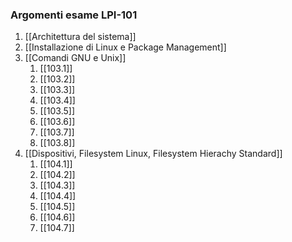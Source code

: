
### Argomenti esame LPI-101

1. [[Architettura del sistema]]
2. [[Installazione di Linux e Package Management]]
3. [[Comandi GNU e Unix]]
	1. [[103.1]]
	2. [[103.2]]
	3. [[103.3]]
	4. [[103.4]]
	5. [[103.5]]
	6. [[103.6]]
	7. [[103.7]]
	8. [[103.8]]
4. [[Dispositivi, Filesystem Linux, Filesystem Hierachy Standard]]
	1. [[104.1]]
	2. [[104.2]]
	3. [[104.3]]
	4. [[104.4]]
	5. [[104.5]]
	6. [[104.6]]
	7. [[104.7]]
